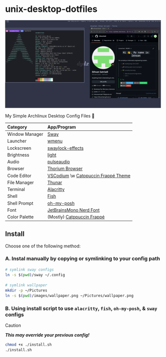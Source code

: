 # unix-desktop-dotfiles

![Preview](preview.png)

My Simple Archlinux Desktop Config Files 🍚

| Category       | App/Program                                                                             |
| :------------- | :-------------------------------------------------------------------------------------- |
| Window Manager | [Sway](https://swaywm.org/)                                                             |
| Launcher       | [wmenu](https://github.com/dixonwille/wmenu)                                            |
| Lockscreen     | [swaylock-effects](https://github.com/mortie/swaylock-effects)                          |
| Brightness     | [light](https://gitlab.com/dpeukert/light)                                              |
| Audio          | [pulseaudio](https://archlinux.org/packages/?name=pulseaudio)                           |
| Browser        | [Thorium Browser](https://thorium.rocks/)                                               |
| Code Editor    | [VSCodium](https://vscodium.com/) \w [Catppuccin Frappé Theme](https://catppuccin.com/) |
| File Manager   | [Thunar](https://docs.xfce.org/xfce/thunar/start)                                       |
| Terminal       | [Alacritty](https://github.com/alacritty/alacritty)                                     |
| Shell          | [Fish](https://fishshell.com/)                                                          |
| Shell Prompt   | [oh-my-posh](https://ohmyposh.dev/)                                                     |
| Font           | [JetBrainsMono Nerd Font](https://www.nerdfonts.com/font-downloads)                     |
| Color Palette  | (Mostly) [Catppuccin Frappé](https://catppuccin.com/palette/)                           |

## Install

Choose one of the following method:

### A. Instal manually by copying or symlinking to your config path

```sh
# symlink sway configs
ln -s $(pwd)/sway ~/.config

# symlink wallpaper
mkdir -p ~/Pictures
ln -s $(pwd)/images/wallpaper.png ~/Pictures/wallpaper.png
```

### B. Using install script to use `alacritty`, `fish`, `oh-my-posh`, & `sway` configs

> [!CAUTION]
> _**This may override your previous config!**_
>
> ```sh
> chmod +x ./install.sh
> ./install.sh
> ```

